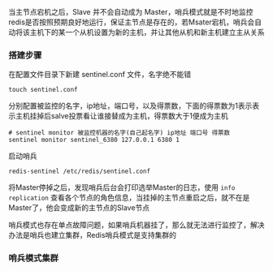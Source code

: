 

当主节点宕机之后，Slave 并不会自动成为 Master，哨兵模式就是不时地监控redis是否按照预期良好地运行，保证主节点是存在的，若Msater宕机，哨兵会自动将该主机下的某一个从机设置为新的主机，并让其他从机和新主机建立主从关系





### 搭建步骤

在配置文件目录下新建 sentinel.conf 文件，名字绝不能错

```shell
touch sentinel.conf
```



分别配置被监控的名字，ip地址，端口号，以及得票数，下面的得票数为1表示表示主机挂掉后salve投票看让谁接替成为主机，得票数大于1便成为主机

```shell
# sentinel monitor 被监控机器的名字(自己起名字) ip地址 端口号 得票数 
sentinel monitor sentinel_6380 127.0.0.1 6380 1 
```



启动哨兵

```shell
redis-sentinel /etc/redis/sentinel.conf
```



将Master停掉之后，发现哨兵后台会打印选举Master的日志，使用 `info replication` 查看各个节点的角色信息，当挂掉的主节点重启之后，就不在是Master了，他会变成新的主节点的Slave节点



哨兵模式也存在单点故障问题，如果哨兵机器挂了，那么就无法进行监控了，解决办法是哨兵也建立集群，Redis哨兵模式是支持集群的







### 哨兵模式集群



